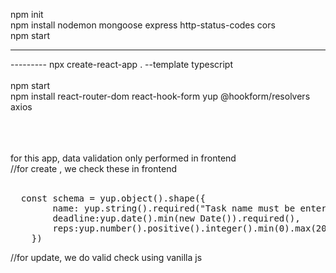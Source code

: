 

npm init <br>
npm install nodemon mongoose express http-status-codes cors <br>
npm start<br>
<hr>
---------
npx create-react-app . --template typescript<br>
<br>
npm start<br>
npm install react-router-dom react-hook-form yup @hookform/resolvers axios <br>
<br>
<br>
<br>


for this app, data validation only performed in frontend<br>
//for create , we check these in frontend<br>
<br>
<pre>
  const schema = yup.object().shape({
        name: yup.string().required("Task name must be entered"),
        deadline:yup.date().min(new Date()).required(),
        reps:yup.number().positive().integer().min(0).max(20).required()
    })
</pre>
//for update, we do valid check using vanilla js 

